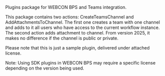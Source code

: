 Plugins package for WEBCON BPS and Teams integration.

This package contains two actions: CreateTeamsChannel and AddAttachmentsToChannel.
The first one creates a team with one channel and adds to it all users who have access to the current workflow instance.
The second action adds attachment to channel. From version 2025, it makes no difference if the channel is public or private.

Please note that this is just a sample plugin, delivered under attached license.

Note: Using SDK plugins in WEBCON BPS may require a specific license depending on the version being used.
